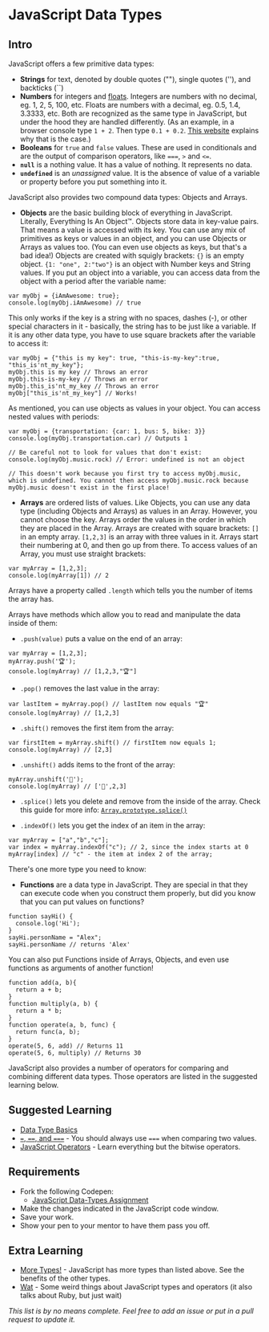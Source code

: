 # JavaScript Data Types

## Intro

JavaScript offers a few primitive data types:

* **Strings** for text, denoted by double quotes (""), single quotes (''), and backticks (\`\`)
* **Numbers** for integers and [floats](https://techterms.com/definition/floatingpoint). Integers are numbers with no decimal, eg. 1, 2, 5, 100, etc. Floats are numbers with a decimal, eg. 0.5, 1.4, 3.3333, etc. Both are recognized as the same type in JavaScript, but under the hood they are handled differently. (As an example, in a browser console type `1 + 2`. Then type `0.1 + 0.2`. [This website](http://0.30000000000000004.com) explains why that is the case.) 
* **Booleans** for `true` and `false` values. These are used in conditionals and are the output of comparison operators, like `===`, `>` and `<=`.
* **`null`** is a nothing value. It has a value of nothing. It represents no data.
* **`undefined`** is an _unassigned_ value. It is the absence of value of a variable or property before you put something into it.

JavaScript also provides two compound data types: Objects and Arrays.

* **Objects** are the basic building block of everything in JavaScript. Literally, Everything Is An Object™. Objects store data in key-value pairs. That means a value is accessed with its key. You can use any mix of primitives as keys or values in an object, and you can use Objects or Arrays as values too. (You can even use objects as keys, but that's a bad idea!) Objects are created with squigly brackets: `{}` is an empty object. `{1: "one", 2:"two"}` is an object with Number keys and String values. If you put an object into a variable, you can access data from the object with a period after the variable name:

```
var myObj = {iAmAwesome: true};
console.log(myObj.iAmAwesome) // true
```

This only works if the key is a string with no spaces, dashes (-), or other special characters in it - basically, the string has to be just like a variable. If it is any other data type, you have to use square brackets after the variable to access it:

```
var myObj = {"this is my key": true, "this-is-my-key":true, "this_is'nt_my_key"};
myObj.this is my key // Throws an error
myObj.this-is-my-key // Throws an error
myObj.this_is'nt_my_key // Throws an error
myObj["this_is'nt_my_key"] // Works!

```

As mentioned, you can use objects as values in your object. You can access nested values with periods:

```
var myObj = {transportation: {car: 1, bus: 5, bike: 3}}
console.log(myObj.transportation.car) // Outputs 1

// Be careful not to look for values that don't exist:
console.log(myObj.music.rock) // Error: undefined is not an object

// This doesn't work because you first try to access myObj.music, which is undefined. You cannot then access myObj.music.rock because myObj.music doesn't exist in the first place!
```

* **Arrays** are ordered lists of values. Like Objects, you can use any data type (including Objects and Arrays) as values in an Array. However, you cannot choose the key. Arrays order the values in the order in which they are placed in the Array. Arrays are created with square brackets: `[]` in an empty array. `[1,2,3]` is an array with three values in it. Arrays start their numbering at 0, and then go up from there. To access values of an Array, you must use straight brackets:

```
var myArray = [1,2,3];
console.log(myArray[1]) // 2
```

Arrays have a property called `.length` which tells you the number of items the array has.

Arrays have methods which allow you to read and manipulate the data inside of them:

* `.push(value)` puts a value on the end of an array:

```
var myArray = [1,2,3];
myArray.push('🏆');
console.log(myArray) // [1,2,3,"🏆"]
```

* `.pop()` removes the last value in the array:

```
var lastItem = myArray.pop() // lastItem now equals "🏆"
console.log(myArray) // [1,2,3]
```

* `.shift()` removes the first item from the array:

```
var firstItem = myArray.shift() // firstItem now equals 1;
console.log(myArray) // [2,3]
```

* `.unshift()` adds items to the front of the array:

```
myArray.unshift('🍩');
console.log(myArray) // ['🍩',2,3]
```

* `.splice()` lets you delete and remove from the inside of the array. Check this guide for more info: [`Array.prototype.splice()`](https://developer.mozilla.org/en-US/docs/Web/JavaScript/Reference/Global_Objects/Array/splice)

* `.indexOf()` lets you get the index of an item in the array:

```
var myArray = ["a","b","c"];
var index = myArray.indexOf("c"); // 2, since the index starts at 0
myArray[index] // "c" - the item at index 2 of the array;
```

There's one more type you need to know:

* **Functions** are a data type in JavaScript. They are special in that they can execute code when you construct them properly, but did you know that you can put values on functions?

```
function sayHi() {
  console.log('Hi');
}
sayHi.personName = "Alex";
sayHi.personName // returns 'Alex'
```

You can also put Functions inside of Arrays, Objects, and even use functions as arguments of another function!

```
function add(a, b){
  return a + b;
}
function multiply(a, b) {
  return a * b;
}
function operate(a, b, func) {
  return func(a, b);
}
operate(5, 6, add) // Returns 11
operate(5, 6, multiply) // Returns 30
```

JavaScript also provides a number of operators for comparing and combining different data types. Those operators are listed in the suggested learning below.

## Suggested Learning

- [Data Type Basics](https://www.w3schools.com/js/js_datatypes.asp)
- [`=`, `==`, and `===`](https://www.codecademy.com/en/forum_questions/558ea4f5e39efed371000508) - You should always use `===` when comparing two values.
- [JavaScript Operators](https://www.w3schools.com/jsref/jsref_operators.asp) - Learn everything but the bitwise operators. 

## Requirements

- Fork the following Codepen:
  - [JavaScript Data-Types Assignment](https://codepen.io/alexanderson1993/pen/XajQxK?editors=0011)
- Make the changes indicated in the JavaScript code window.
- Save your work.
- Show your pen to your mentor to have them pass you off.

## Extra Learning

- [More Types!](https://developer.mozilla.org/en-US/docs/Web/JavaScript/Data_structures) - JavaScript has more types than listed above. See the benefits of the other types.
- [Wat](https://www.destroyallsoftware.com/talks/wat) - Some weird things about JavaScript types and operators (it also talks about Ruby, but just wait)

*This list is by no means complete. Feel free to add an issue or put in a pull request to update it.*
